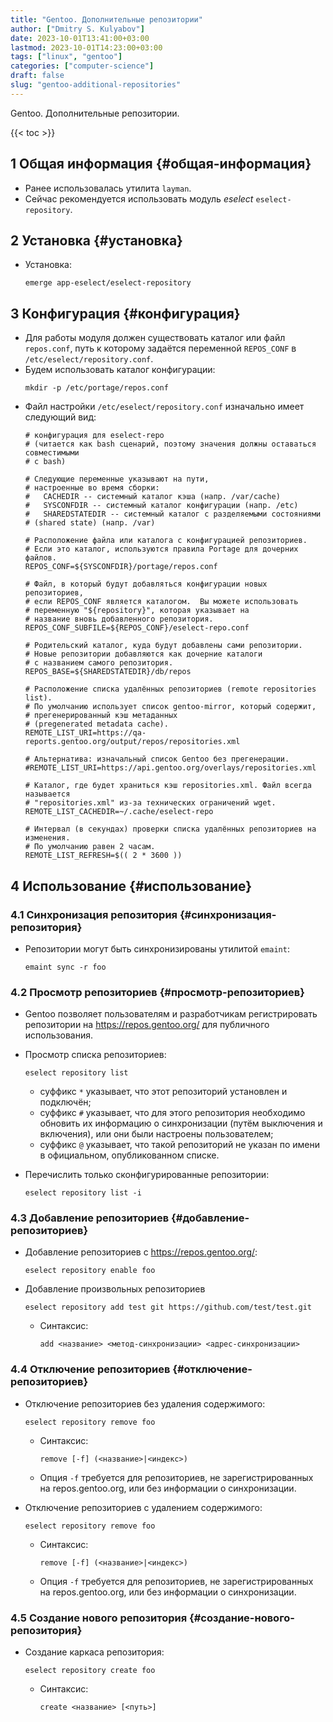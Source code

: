 ```yaml
---
title: "Gentoo. Дополнительные репозитории"
author: ["Dmitry S. Kulyabov"]
date: 2023-10-01T13:41:00+03:00
lastmod: 2023-10-01T14:23:00+03:00
tags: ["linux", "gentoo"]
categories: ["computer-science"]
draft: false
slug: "gentoo-additional-repositories"
---
```


Gentoo. Дополнительные репозитории.

<!--more-->

{{< toc >}}


## <span class="section-num">1</span> Общая информация {#общая-информация}

-   Ранее использовалась утилита `layman`.
-   Сейчас рекомендуется использовать модуль _eselect_ `eselect-repository`.


## <span class="section-num">2</span> Установка {#установка}

-   Установка:
    ```shell
    emerge app-eselect/eselect-repository
    ```


## <span class="section-num">3</span> Конфигурация {#конфигурация}

-   Для работы модуля должен существовать каталог или файл `repos.conf`, путь к которому задаётся переменной `REPOS_CONF` в `/etc/eselect/repository.conf`.
-   Будем использовать каталог конфигурации:
    ```shell
    mkdir -p /etc/portage/repos.conf
    ```
-   Файл настройки `/etc/eselect/repository.conf` изначально имеет следующий вид:
    ```conf-unix
    # конфигурация для eselect-repo
    # (читается как bash сценарий, поэтому значения должны оставаться совместимыми
    # с bash)

    # Следующие переменные указывают на пути,
    # настроенные во время сборки:
    #   CACHEDIR -- системный каталог кэша (напр. /var/cache)
    #   SYSCONFDIR -- системный каталог конфигурации (напр. /etc)
    #   SHAREDSTATEDIR -- системный каталог с разделяемыми состояниями
    # (shared state) (напр. /var)

    # Расположение файла или каталога с конфигурацией репозиториев.
    # Если это каталог, используются правила Portage для дочерних файлов.
    REPOS_CONF=${SYSCONFDIR}/portage/repos.conf

    # Файл, в который будут добавляться конфигурации новых репозиториев,
    # если REPOS_CONF является каталогом.  Вы можете использовать
    # переменную "${repository}", которая указывает на
    # название вновь добавленного репозитория.
    REPOS_CONF_SUBFILE=${REPOS_CONF}/eselect-repo.conf

    # Родительский каталог, куда будут добавлены сами репозитории.
    # Новые репозитории добавляются как дочерние каталоги
    # с названием самого репозитория.
    REPOS_BASE=${SHAREDSTATEDIR}/db/repos

    # Расположение списка удалённых репозиториев (remote repositories list).
    # По умолчанию использует список gentoo-mirror, который содержит,
    # прегенерированный кэш метаданных
    # (pregenerated metadata cache).
    REMOTE_LIST_URI=https://qa-reports.gentoo.org/output/repos/repositories.xml

    # Альтернатива: изначальный список Gentoo без прегенерации.
    #REMOTE_LIST_URI=https://api.gentoo.org/overlays/repositories.xml

    # Каталог, где будет храниться кэш repositories.xml. Файл всегда называется
    # "repositories.xml" из-за технических ограничений wget.
    REMOTE_LIST_CACHEDIR=~/.cache/eselect-repo

    # Интервал (в секундах) проверки списка удалённых репозиториев на изменения.
    # По умолчанию равен 2 часам.
    REMOTE_LIST_REFRESH=$(( 2 * 3600 ))
    ```


## <span class="section-num">4</span> Использование {#использование}


### <span class="section-num">4.1</span> Синхронизация репозитория {#синхронизация-репозитория}

-   Репозитории могут быть синхронизированы утилитой `emaint`:
    ```shell
    emaint sync -r foo
    ```


### <span class="section-num">4.2</span> Просмотр репозиториев {#просмотр-репозиториев}

-   Gentoo позволяет пользователям и разработчикам регистрировать репозитории на <https://repos.gentoo.org/> для публичного использования.
-   Просмотр списка репозиториев:
    ```shell
    eselect repository list
    ```

    -   суффикс `*` указывает, что этот репозиторий установлен и подключён;
    -   суффикс `#` указывает, что для этого репозитория необходимо обновить их информацию о синхронизации (путём выключения и включения), или они были настроены пользователем;
    -   суффикс `@` указывает, что такой репозиторий не указан по имени в официальном, опубликованном списке.

-   Перечислить только сконфигурированные репозитории:
    ```shell
    eselect repository list -i
    ```


### <span class="section-num">4.3</span> Добавление репозиториев {#добавление-репозиториев}

-   Добавление репозиториев с <https://repos.gentoo.org/>:
    ```shell
    eselect repository enable foo
    ```
-   Добавление произвольных репозиториев
    ```shell
    eselect repository add test git https://github.com/test/test.git
    ```

    -   Синтаксис:
        ```shell
        add <название> <метод-синхронизации> <адрес-синхронизации>
        ```


### <span class="section-num">4.4</span> Отключение репозиториев {#отключение-репозиториев}

-   Отключение репозиториев без удаления содержимого:
    ```shell
    eselect repository remove foo
    ```

    -   Синтаксис:
        ```shell
        remove [-f] (<название>|<индекс>)
        ```
    -   Опция `-f` требуется для репозиториев, не зарегистрированных на repos.gentoo.org, или без информации о синхронизации.

-   Отключение репозиториев с удалением содержимого:
    ```shell
    eselect repository remove foo
    ```

    -   Синтаксис:
        ```shell
        remove [-f] (<название>|<индекс>)
        ```
    -   Опция `-f` требуется для репозиториев, не зарегистрированных на repos.gentoo.org, или без информации о синхронизации.


### <span class="section-num">4.5</span> Создание нового репозитория {#создание-нового-репозитория}

-   Создание каркаса репозитория:
    ```shell
    eselect repository create foo
    ```

    -   Синтаксис:
        ```shell
        create <название> [<путь>]
        ```
